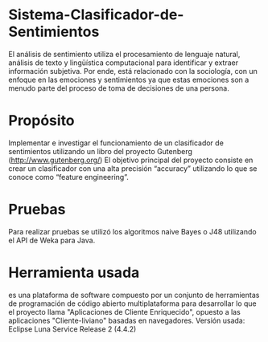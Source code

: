 # Sistema-Clasificador-de-Sentimientos
El análisis de sentimiento utiliza el procesamiento de lenguaje natural, análisis de texto y lingüística computacional para identificar y extraer información subjetiva. Por ende, está relacionado con la sociología, con un enfoque en las emociones y sentimientos ya que estas emociones son a menudo parte del proceso de toma de decisiones de una persona.
# Propósito
Implementar e investigar el funcionamiento de un clasificador de sentimientos utilizando un libro del proyecto Gutenberg (http://www.gutenberg.org/)
El objetivo principal del proyecto consiste en crear un clasificador con una alta precisión “accuracy” utilizando lo que se conoce como “feature engineering”.
# Pruebas
Para realizar pruebas se utilizó los algoritmos naive Bayes o J48 utilizando el API de Weka para Java.
# Herramienta usada
 es una plataforma de software compuesto por un conjunto de herramientas de programación de código abierto multiplataforma para desarrollar lo que el proyecto llama "Aplicaciones de Cliente Enriquecido", opuesto a las aplicaciones "Cliente-liviano" basadas en navegadores.
 Versión usada: Eclipse Luna Service Release 2 (4.4.2)
